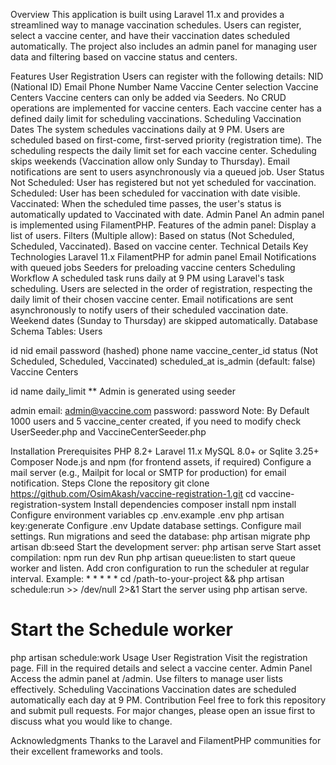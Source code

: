 Overview
This application is built using Laravel 11.x and provides a streamlined way to manage vaccination schedules. Users can register, select a vaccine center, and have their vaccination dates scheduled automatically. The project also includes an admin panel for managing user data and filtering based on vaccine status and centers.

Features
User Registration
Users can register with the following details:
NID (National ID)
Email
Phone Number
Name
Vaccine Center selection
Vaccine Centers
Vaccine centers can only be added via Seeders.
No CRUD operations are implemented for vaccine centers.
Each vaccine center has a defined daily limit for scheduling vaccinations.
Scheduling Vaccination Dates
The system schedules vaccinations daily at 9 PM.
Users are scheduled based on first-come, first-served priority (registration time).
The scheduling respects the daily limit set for each vaccine center.
Scheduling skips weekends (Vaccination allow only Sunday to Thursday).
Email notifications are sent to users asynchronously via a queued job.
User Status
Not Scheduled: User has registered but not yet scheduled for vaccination.
Scheduled: User has been scheduled for vaccination with date visible.
Vaccinated: When the scheduled time passes, the user's status is automatically updated to Vaccinated with date.
Admin Panel
An admin panel is implemented using FilamentPHP.
Features of the admin panel:
Display a list of users.
Filters (Multiple allow):
Based on status (Not Scheduled, Scheduled, Vaccinated).
Based on vaccine center.
Technical Details
Key Technologies
Laravel 11.x
FilamentPHP for admin panel
Email Notifications with queued jobs
Seeders for preloading vaccine centers
Scheduling Workflow
A scheduled task runs daily at 9 PM using Laravel's task scheduling.
Users are selected in the order of registration, respecting the daily limit of their chosen vaccine center.
Email notifications are sent asynchronously to notify users of their scheduled vaccination date.
Weekend dates (Sunday to Thursday) are skipped automatically.
Database Schema
Tables:
Users

id
nid
email
password (hashed)
phone
name
vaccine_center_id
status (Not Scheduled, Scheduled, Vaccinated)
scheduled_at
is_admin (default: false)
Vaccine Centers

id
name
daily_limit
** Admin is generated using seeder

admin email: admin@vaccine.com
password: password
Note: By Default 1000 users and 5 vaccine_center created, if you need to modify check UserSeeder.php and VaccineCenterSeeder.php

Installation
Prerequisites
PHP 8.2+
Laravel 11.x
MySQL 8.0+ or Sqlite 3.25+
Composer
Node.js and npm (for frontend assets, if required)
Configure a mail server (e.g., Mailpit for local or SMTP for production) for email notification.
Steps
Clone the repository
git clone https://github.com/OsimAkash/vaccine-registration-1.git
cd vaccine-registration-system
Install dependencies
composer install
npm install
Configure environment variables
cp .env.example .env
php artisan key:generate
Configure .env
Update database settings.
Configure mail settings.
Run migrations and seed the database:
php artisan migrate
php artisan db:seed
Start the development server:
php artisan serve
Start asset compilation:
npm run dev
Run php artisan queue:listen to start queue worker and listen.
Add cron configuration to run the scheduler at regular interval.
Example: * * * * * cd /path-to-your-project && php artisan schedule:run >> /dev/null 2>&1
Start the server using php artisan serve.

# Start the Schedule worker
php artisan schedule:work
Usage
User Registration
Visit the registration page.
Fill in the required details and select a vaccine center.
Admin Panel
Access the admin panel at /admin.
Use filters to manage user lists effectively.
Scheduling Vaccinations
Vaccination dates are scheduled automatically each day at 9 PM.
Contribution
Feel free to fork this repository and submit pull requests. For major changes, please open an issue first to discuss what you would like to change.

Acknowledgments
Thanks to the Laravel and FilamentPHP communities for their excellent frameworks and tools.
